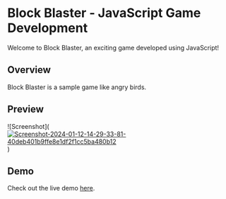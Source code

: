 # Block Blaster - JavaScript Game Development

Welcome to Block Blaster, an exciting game developed using JavaScript!

## Overview

Block Blaster is a sample game like angry birds.

## Preview 

![Screenshot](<a href="https://ibb.co/2WKZ2rC"><img src="https://i.ibb.co/WGKV9XM/Screenshot-2024-01-12-14-29-33-81-40deb401b9ffe8e1df2f1cc5ba480b12.jpg" alt="Screenshot-2024-01-12-14-29-33-81-40deb401b9ffe8e1df2f1cc5ba480b12" border="0"></a>)

## Demo

Check out the live demo [here](https://vaishnav6.github.io/Game/).

